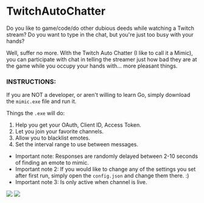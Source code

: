 # TwitchAutoChatter
Do you like to game/code/do other dubious deeds while watching a Twitch stream? Do you want to type in the chat, but you're just too busy with your hands?

Well, suffer no more. With the Twitch Auto Chatter (I like to call it a Mimic), you can participate with chat in telling the streamer just how bad they are at the game while you occupy your hands with... more pleasant things.


### INSTRUCTIONS:
If you are NOT a developer, or aren't willing to learn Go, simply download the `mimic.exe` file and run it.

Things the `.exe` will do:
1. Help you get your OAuth, Client ID, Access Token.
2. Let you join your favorite channels.
3. Allow you to blacklist emotes.
4. Set the interval range to use between messages.

- Important note: Responses are randomly delayed between 2-10 seconds of finding an emote to mimic.
- Important note 2: If you would like to change any of the settings you set after first run, simply open the `config.json` and change them there. :)
- Important note 3: Is only active when channel is live.

![](https://i.imgur.com/CxjRWOL.png)
![](https://i.imgur.com/rJ9QxFm.png)
